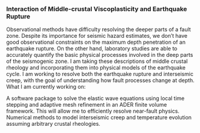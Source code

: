 

### Interaction of Middle-crustal Viscoplasticity and Earthquake Rupture
Observational methods have difficulty resolving the deeper parts of a fault zone.  Despite its importance for seismic hazard estimates, we don’t have good observational constraints on the maximum depth penetration of an earthquake rupture. On the other hand, laboratory studies are able to accurately quantify the basic physical processes involved in the deep parts of the seismogenic zone. I am taking these descriptions of middle crustal rheology and incorporating them into physical models of the earthquake cycle. I am working to resolve both the earthquake rupture and interseismic creep, with the goal of understanding how fault processes change at depth.
What I am currently working on:

A software package to solve the elastic wave equations using local time stepping and adaptive mesh refinement in an ADER finite volume framework. This will allow me to efficiently resolve near-fault physics.
Numerical methods to model interseismic creep and temperature evolution assuming arbitrary crustal rheologies.
